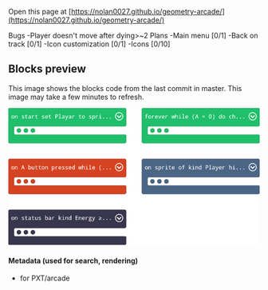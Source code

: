 Open this page at [https://nolan0027.github.io/geometry-arcade/](https://nolan0027.github.io/geometry-arcade/)

Bugs
-Player doesn't move after dying>~2
Plans
-Main menu [0/1]
-Back on track [0/1]
-Icon customization [0/1]
-Icons [0/10]

## Blocks preview

This image shows the blocks code from the last commit in master.
This image may take a few minutes to refresh.

![A rendered view of the blocks](https://github.com/nolan0027/geometry-arcade/raw/master/.github/makecode/blocks.png)

#### Metadata (used for search, rendering)

* for PXT/arcade
<script src="https://makecode.com/gh-pages-embed.js"></script><script>makeCodeRender("{{ site.makecode.home_url }}", "{{ site.github.owner_name }}/{{ site.github.repository_name }}");</script>
